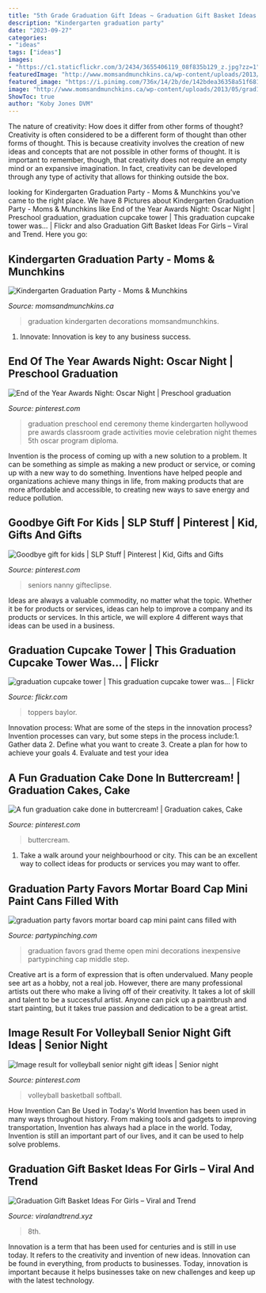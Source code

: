 ```yaml
---
title: "5th Grade Graduation Gift Ideas ~ Graduation Gift Basket Ideas For Girls – Viral And Trend"
description: "Kindergarten graduation party"
date: "2023-09-27"
categories:
- "ideas"
tags: ["ideas"]
images:
- "https://c1.staticflickr.com/3/2434/3655406119_08f835b129_z.jpg?zz=1"
featuredImage: "http://www.momsandmunchkins.ca/wp-content/uploads/2013/05/grad1.jpg"
featured_image: "https://i.pinimg.com/736x/14/2b/de/142bdea36358a51f681f4f75cb22d404--end-of-the-year-theme-party-end-of-school-year-celebration-ideas.jpg"
image: "http://www.momsandmunchkins.ca/wp-content/uploads/2013/05/grad1.jpg"
ShowToc: true
author: "Koby Jones DVM"
---
```



The nature of creativity: How does it differ from other forms of thought?
Creativity is often considered to be a different form of thought than other forms of thought. This is because creativity involves the creation of new ideas and concepts that are not possible in other forms of thought. It is important to remember, though, that creativity does not require an empty mind or an expansive imagination. In fact, creativity can be developed through any type of activity that allows for thinking outside the box.

	

		
looking for Kindergarten Graduation Party - Moms &amp; Munchkins you've came to the right place. We have 8 Pictures about Kindergarten Graduation Party - Moms &amp; Munchkins like End of the Year Awards Night: Oscar Night | Preschool graduation, graduation cupcake tower | This graduation cupcake tower was… | Flickr and also Graduation Gift Basket Ideas For Girls – Viral and Trend. Here you go:
		
    
## Kindergarten Graduation Party - Moms &amp; Munchkins

<img loading=lazy src="http://www.momsandmunchkins.ca/wp-content/uploads/2013/05/grad1.jpg" onerror="this.onerror=null;this.src='https://tse1.mm.bing.net/th?id=OIP.14BqH2-Je4GjngC6DtsiaQHaFj&amp;pid=15.1';" alt="Kindergarten Graduation Party - Moms &amp; Munchkins">

_Source: momsandmunchkins.ca_

>graduation kindergarten decorations momsandmunchkins. 

	

1. Innovate: Innovation is key to any business success.

    
## End Of The Year Awards Night: Oscar Night | Preschool Graduation

<img loading=lazy src="https://i.pinimg.com/736x/14/2b/de/142bdea36358a51f681f4f75cb22d404--end-of-the-year-theme-party-end-of-school-year-celebration-ideas.jpg" onerror="this.onerror=null;this.src='https://tse4.mm.bing.net/th?id=OIP.Q8xgNb9ZTsAs1K2MPj-oUAHaLG&amp;pid=15.1';" alt="End of the Year Awards Night: Oscar Night | Preschool graduation">

_Source: pinterest.com_

>graduation preschool end ceremony theme kindergarten hollywood pre awards classroom grade activities movie celebration night themes 5th oscar program diploma. 

	

Invention is the process of coming up with a new solution to a problem. It can be something as simple as making a new product or service, or coming up with a new way to do something. Inventions have helped people and organizations achieve many things in life, from making products that are more affordable and accessible, to creating new ways to save energy and reduce pollution.

    
## Goodbye Gift For Kids | SLP Stuff | Pinterest | Kid, Gifts And Gifts

<img loading=lazy src="https://s-media-cache-ak0.pinimg.com/736x/fd/d5/a1/fdd5a148c91c90a0b012528bfd3cd556.jpg" onerror="this.onerror=null;this.src='https://tse2.mm.bing.net/th?id=OIP.AvBc9BJ54PbScMUH4Zdt_wHaJ3&amp;pid=15.1';" alt="Goodbye gift for kids | SLP Stuff | Pinterest | Kid, Gifts and Gifts">

_Source: pinterest.com_

>seniors nanny gifteclipse. 

	

Ideas are always a valuable commodity, no matter what the topic. Whether it be for products or services, ideas can help to improve a company and its products or services. In this article, we will explore 4 different ways that ideas can be used in a business.

    
## Graduation Cupcake Tower | This Graduation Cupcake Tower Was… | Flickr

<img loading=lazy src="https://c1.staticflickr.com/3/2434/3655406119_08f835b129_z.jpg?zz=1" onerror="this.onerror=null;this.src='https://tse4.mm.bing.net/th?id=OIP.KNDel31XD9yZt1HwhAwGfQHaJ4&amp;pid=15.1';" alt="graduation cupcake tower | This graduation cupcake tower was… | Flickr">

_Source: flickr.com_

>toppers baylor. 

	

Innovation process: What are some of the steps in the innovation process?
Invention processes can vary, but some steps in the process include:1. Gather data 2. Define what you want to create 3. Create a plan for how to achieve your goals 4. Evaluate and test your idea 
    
## A Fun Graduation Cake Done In Buttercream! | Graduation Cakes, Cake

<img loading=lazy src="https://i.pinimg.com/originals/01/ec/ee/01ecee562362424292880b5bb6747e42.jpg" onerror="this.onerror=null;this.src='https://tse1.mm.bing.net/th?id=OIP.LwcpLCTQo1lP_Bj5xr7jvgHaJ4&amp;pid=15.1';" alt="A fun graduation cake done in buttercream! | Graduation cakes, Cake">

_Source: pinterest.com_

>buttercream. 

	

1. Take a walk around your neighbourhood or city. This can be an excellent way to collect ideas for products or services you may want to offer.

    
## Graduation Party Favors Mortar Board Cap Mini Paint Cans Filled With

<img loading=lazy src="https://partypinching.com/wp-content/uploads/2016/11/g9cwater.jpg" onerror="this.onerror=null;this.src='https://tse4.mm.bing.net/th?id=OIP.lqf0aSdyq8FYmoDTyXz99gHaFj&amp;pid=15.1';" alt="graduation party favors mortar board cap mini paint cans filled with">

_Source: partypinching.com_

>graduation favors grad theme open mini decorations inexpensive partypinching cap middle step. 

	

Creative art is a form of expression that is often undervalued. Many people see art as a hobby, not a real job. However, there are many professional artists out there who make a living off of their creativity. It takes a lot of skill and talent to be a successful artist. Anyone can pick up a paintbrush and start painting, but it takes true passion and dedication to be a great artist.

    
## Image Result For Volleyball Senior Night Gift Ideas | Senior Night

<img loading=lazy src="https://i.pinimg.com/originals/a9/13/2d/a9132df7802dda9c5c5ff07304f74513.jpg" onerror="this.onerror=null;this.src='https://tse3.mm.bing.net/th?id=OIP.7veMhMbs-PzK7udYFuGuTQHaLH&amp;pid=15.1';" alt="Image result for volleyball senior night gift ideas | Senior night">

_Source: pinterest.com_

>volleyball basketball softball. 

	

How Invention Can Be Used in Today's World
Invention has been used in many ways throughout history. From making tools and gadgets to improving transportation, Invention has always had a place in the world. Today, Invention is still an important part of our lives, and it can be used to help solve problems.

    
## Graduation Gift Basket Ideas For Girls – Viral And Trend

<img loading=lazy src="https://i.pinimg.com/originals/1d/e2/60/1de26025bcc88a1edb8ef6a14924e2ab.jpg" onerror="this.onerror=null;this.src='https://tse1.mm.bing.net/th?id=OIP.ldtbbZXcoqjaYDrDKmhSbwHaJ4&amp;pid=15.1';" alt="Graduation Gift Basket Ideas For Girls – Viral and Trend">

_Source: viralandtrend.xyz_

>8th. 

	

Innovation is a term that has been used for centuries and is still in use today. It refers to the creativity and invention of new ideas. Innovation can be found in everything, from products to businesses. Today, innovation is important because it helps businesses take on new challenges and keep up with the latest technology.

